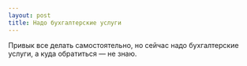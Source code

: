 ```yaml
---
layout: post 
title: Надо бухгалтерские услуги 
--- 
```

Привык все делать самостоятельно, но сейчас надо бухгалтерские услуги, а куда обратиться — не знаю.